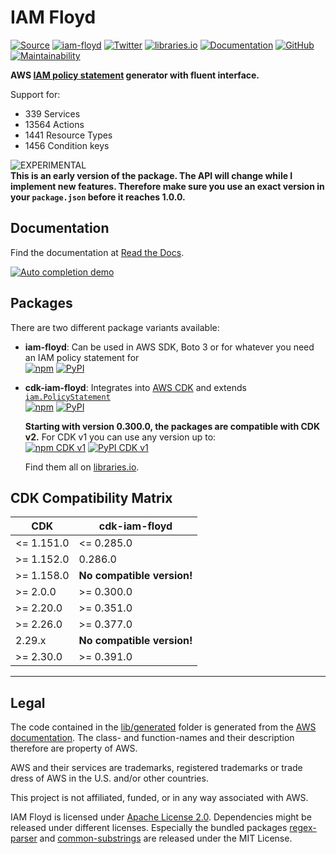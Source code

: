 # IAM Floyd

[![Source](https://img.shields.io/github/stars/udondan/iam-floyd?logo=github&label=GitHub%20Stars)][source]
[![iam-floyd](https://img.shields.io/github/v/release/udondan/iam-floyd)][source]
[![Twitter](https://badgen.net/twitter/follow/heyiamfloyd?icon=twitter)][twitter]
[![libraries.io](https://img.shields.io/badge/packages-libraries.io-yellow)][libraries.io]
[![Documentation](https://img.shields.io/badge/Documentation-Read%20the%20Docs-orange)][documentation]
[![GitHub](https://img.shields.io/github/license/udondan/iam-floyd)][license]
[![Maintainability](https://api.codeclimate.com/v1/badges/cdb84b5646c6805b1a23/maintainability)](https://codeclimate.com/github/udondan/iam-floyd/maintainability)
<!-- put back - when we actually have tests
[![Test Coverage](https://api.codeclimate.com/v1/badges/cdb84b5646c6805b1a23/test_coverage)](https://codeclimate.com/github/udondan/iam-floyd/test_coverage)
-->

**AWS [IAM policy statement][statement] generator with fluent interface.**

<!-- stats -->
Support for:

- 339 Services
- 13564 Actions
- 1441 Resource Types
- 1456 Condition keys
<!-- /stats -->

![EXPERIMENTAL](https://img.shields.io/badge/stability-experimantal-orange?style=for-the-badge)**<br>This is an early version of the package. The API will change while I implement new features. Therefore make sure you use an exact version in your `package.json` before it reaches 1.0.0.**

## Documentation

Find the documentation at [Read the Docs][documentation].

[![Auto completion demo](https://raw.githubusercontent.com/udondan/iam-floyd/main/docs/movie-preview.png)](https://www.youtube.com/watch?v=4dHY8qPHbKA "Auto completion demo")

## Packages

There are two different package variants available:

- **iam-floyd**: Can be used in AWS SDK, Boto 3 or for whatever you need an IAM policy statement for <br>[![npm](https://img.shields.io/npm/dt/iam-floyd?label=npm&color=blueviolet)](https://www.npmjs.com/package/iam-floyd)
[![PyPI](https://img.shields.io/pypi/dm/iam-floyd?label=pypi&color=blueviolet)](https://pypi.org/project/iam-floyd/)
- **cdk-iam-floyd**: Integrates into [AWS CDK] and extends [`iam.PolicyStatement`](https://docs.aws.amazon.com/cdk/api/latest/docs/@aws-cdk_aws-iam.PolicyStatement.html)<br>[![npm](https://img.shields.io/npm/dt/cdk-iam-floyd?label=npm&color=orange)](https://www.npmjs.com/package/cdk-iam-floyd)
[![PyPI](https://img.shields.io/pypi/dm/cdk-iam-floyd?label=pypi&color=orange)](https://pypi.org/project/cdk-iam-floyd/)

  **Starting with version 0.300.0, the packages are compatible with CDK v2.** For CDK v1 you can use any version up to:<br>
  [![npm CDK v1](https://img.shields.io/badge/npm-0.286.0-yellow)](https://www.npmjs.com/package/cdk-iam-floyd/v/0.286.0)
  [![PyPI CDK v1](https://img.shields.io/badge/pypi-0.286.0-yellow)](https://pypi.org/project/cdk-iam-floyd/0.286.0/)

  Find them all on [libraries.io].

## CDK Compatibility Matrix

| CDK        | cdk-iam-floyd              |
| ---------- | -------------              |
| <= 1.151.0 | <= 0.285.0                 |
| >= 1.152.0 | 0.286.0                    |
| >= 1.158.0 | **No compatible version!** |
| >= 2.0.0   | >= 0.300.0                 |
| >= 2.20.0  | >= 0.351.0                 |
| >= 2.26.0  | >= 0.377.0                 |
| 2.29.x     | **No compatible version!** |
| >= 2.30.0  | >= 0.391.0                 |

---

## Legal

The code contained in the [lib/generated](https://github.com/udondan/iam-floyd/tree/main/lib/generated) folder is generated from the [AWS documentation](https://docs.aws.amazon.com/IAM/latest/UserGuide/reference_policies_actions-resources-contextkeys.html). The class- and function-names and their description therefore are property of AWS.

AWS and their services are trademarks, registered trademarks or trade dress of AWS in the U.S. and/or other countries.

This project is not affiliated, funded, or in any way associated with AWS.

IAM Floyd is licensed under [Apache License 2.0][license]. Dependencies might be released under different licenses. Especially the bundled packages [regex-parser](https://www.npmjs.com/package/regex-parser) and [common-substrings](https://www.npmjs.com/package/common-substrings) are released under the MIT License.

   [source]: https://github.com/udondan/iam-floyd
   [documentation]: https://iam-floyd.readthedocs.io/en/latest/
   [npm]: https://www.npmjs.com/package/iam-floyd
   [license]: https://github.com/udondan/iam-floyd/blob/main/LICENSE
   [statement]: https://docs.aws.amazon.com/IAM/latest/UserGuide/reference_policies_elements_statement.html
   [libraries.io]: https://libraries.io/search?q=iam-floyd
   [AWS CDK]: https://aws.amazon.com/cdk/
   [twitter]: https://twitter.com/heyiamfloyd
